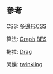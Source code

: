 ## 參考

CSS:
[多邊形CSS](https://bennettfeely.com/clippy/)

算法:
[Graph](https://www.geeksforgeeks.org/implementation-graph-javascript/)
[BFS](http://alrightchiu.github.io/SecondRound/graph-breadth-first-searchbfsguang-du-you-xian-sou-xun.html)

拖拉:
[Drag](http://www.wibibi.com/info.php?tid=HTML5_Drag_and_Drop_%E6%8B%96%E6%9B%B3%E6%95%88%E6%9E%9C)

閃爍:
[twinkling](https://segmentfault.com/q/1010000006004131)